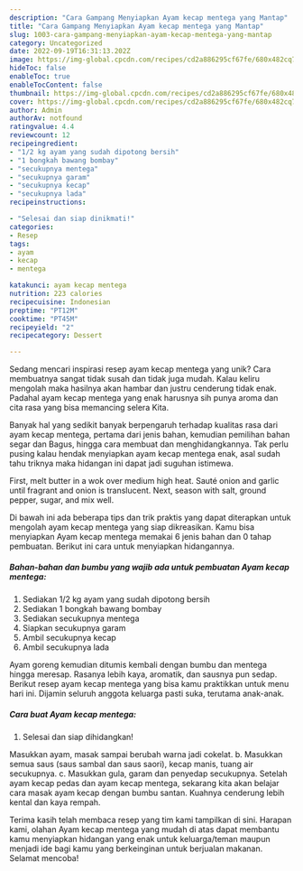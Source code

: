 ```yaml
---
description: "Cara Gampang Menyiapkan Ayam kecap mentega yang Mantap"
title: "Cara Gampang Menyiapkan Ayam kecap mentega yang Mantap"
slug: 1003-cara-gampang-menyiapkan-ayam-kecap-mentega-yang-mantap
category: Uncategorized
date: 2022-09-19T16:31:13.202Z
image: https://img-global.cpcdn.com/recipes/cd2a886295cf67fe/680x482cq70/ayam-kecap-mentega-foto-resep-utama.jpg
hideToc: false
enableToc: true
enableTocContent: false
thumbnail: https://img-global.cpcdn.com/recipes/cd2a886295cf67fe/680x482cq70/ayam-kecap-mentega-foto-resep-utama.jpg
cover: https://img-global.cpcdn.com/recipes/cd2a886295cf67fe/680x482cq70/ayam-kecap-mentega-foto-resep-utama.jpg
author: Admin
authorAv: notfound
ratingvalue: 4.4
reviewcount: 12
recipeingredient:
- "1/2 kg ayam yang sudah dipotong bersih"
- "1 bongkah bawang bombay"
- "secukupnya mentega"
- "secukupnya garam"
- "secukupnya kecap"
- "secukupnya lada"
recipeinstructions:

- "Selesai dan siap dinikmati!"
categories:
- Resep
tags:
- ayam
- kecap
- mentega

katakunci: ayam kecap mentega 
nutrition: 223 calories
recipecuisine: Indonesian
preptime: "PT12M"
cooktime: "PT45M"
recipeyield: "2"
recipecategory: Dessert

---
```





Sedang mencari inspirasi resep ayam kecap mentega yang unik? Cara membuatnya sangat tidak susah dan tidak juga mudah. Kalau keliru mengolah maka hasilnya akan hambar dan justru cenderung tidak enak. Padahal ayam kecap mentega yang enak harusnya sih punya aroma dan cita rasa yang bisa memancing selera Kita.





Banyak hal yang sedikit banyak berpengaruh terhadap kualitas rasa dari ayam kecap mentega, pertama dari jenis bahan, kemudian pemilihan bahan segar dan Bagus, hingga cara membuat dan menghidangkannya. Tak perlu pusing kalau hendak menyiapkan ayam kecap mentega enak,      asal sudah tahu triknya maka hidangan ini dapat jadi suguhan istimewa.














First, melt butter in a wok over medium high heat. Sauté onion and garlic until fragrant and onion is translucent. Next, season with salt, ground pepper, sugar, and mix well.






Di bawah ini ada beberapa tips dan trik praktis yang dapat diterapkan untuk mengolah ayam kecap mentega yang siap dikreasikan. Kamu bisa menyiapkan Ayam kecap mentega memakai 6 jenis bahan dan 0 tahap pembuatan. Berikut ini cara untuk menyiapkan hidangannya.

<!--inarticleads1-->

##### Bahan-bahan dan bumbu yang wajib ada untuk pembuatan Ayam kecap mentega:

1. Sediakan 1/2 kg ayam yang sudah dipotong bersih
1. Sediakan 1 bongkah bawang bombay
1. Sediakan secukupnya mentega
1. Siapkan secukupnya garam
1. Ambil secukupnya kecap
1. Ambil secukupnya lada


Ayam goreng kemudian ditumis kembali dengan bumbu dan mentega hingga meresap. Rasanya lebih kaya, aromatik, dan sausnya pun sedap. Berikut resep ayam kecap mentega yang bisa kamu praktikkan untuk menu hari ini. Dijamin seluruh anggota keluarga pasti suka, terutama anak-anak. 

<!--inarticleads2-->

##### Cara buat Ayam kecap mentega:


1. Selesai dan siap dihidangkan!

Masukkan ayam, masak sampai berubah warna jadi cokelat. b. Masukkan semua saus (saus sambal dan saus saori), kecap manis, tuang air secukupnya. c. Masukkan gula, garam dan penyedap secukupnya. Setelah ayam kecap pedas dan ayam kecap mentega, sekarang kita akan belajar cara masak ayam kecap dengan bumbu santan. Kuahnya cenderung lebih kental dan kaya rempah. 

Terima kasih telah membaca resep yang tim kami tampilkan di sini. Harapan kami, olahan Ayam kecap mentega yang mudah di atas dapat membantu kamu menyiapkan hidangan yang enak untuk keluarga/teman maupun menjadi ide bagi kamu yang berkeinginan untuk berjualan makanan. Selamat mencoba!
